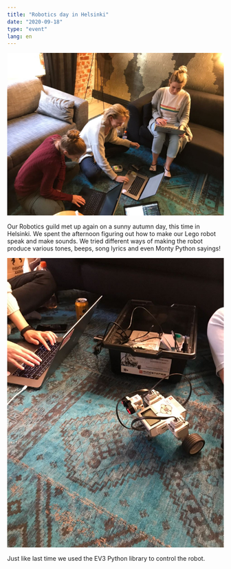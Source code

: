```yaml
---
title: "Robotics day in Helsinki"
date: "2020-09-18"
type: "event"
lang: en
---
```


![Friday afternoon in Helsinki](gals.jpg)

Our Robotics guild met up again on a sunny autumn day, this time in Helsinki. 
We spent the afternoon figuring out how to make our Lego robot speak and make sounds. We tried different ways of making the robot produce various tones, beeps, song lyrics and even Monty Python sayings! 

![The robot](robot.jpg)

Just like last time we used the EV3 Python library to control the robot. 



